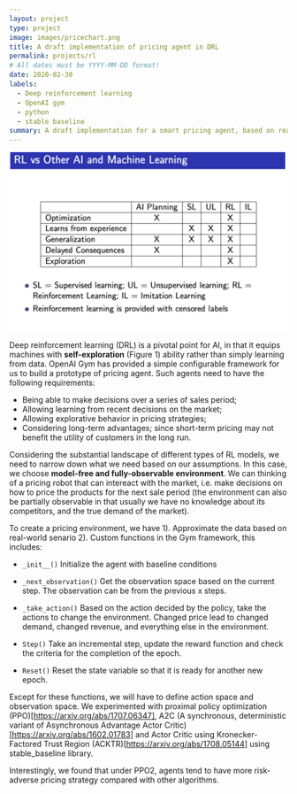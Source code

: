 ```yaml
---
layout: project
type: project
image: images/pricechart.png
title: A draft implementation of pricing agent in DRL
permalink: projects/rl
# All dates must be YYYY-MM-DD format!
date: 2020-02-30
labels:
  - Deep reinforcement learning
  - OpenAI gym
  - python
  - stable baseline
summary: A draft implementation for a smart pricing agent, based on real-world data
---
```

<img class="ui medium right floated rounded image" src="../images/rl_1.png">

Deep reinforcement learning (DRL) is a pivotal point for AI, in that it equips machines with **self-exploration** (Figure 1) ability rather than simply learning from data. OpenAI Gym has provided a simple configurable framework for us to build a prototype of pricing agent. Such agents need to have the following requirements:

* Being able to make decisions over a series of sales period;
* Allowing learning from recent decisions on the market;
* Allowing explorative behavior in pricing strategies;
* Considering long-term advantages; since short-term pricing may not benefit the utility of customers in the long run.

Considering the substantial landscape of different types of RL models, we need to narrow down what we need based on our assumptions. In this case, we choose **model-free and fully-observable environment**. We can thinking of a pricing robot that can intereact with the market, i.e. make decisions on how to price the products for the next sale period (the environment can also be partially observable in that usually we have no knowledge about its competitors, and the true demand of the market). 

To create a pricing environment, we have 1). Approximate the data based on real-world senario 2). Custom functions in the Gym framework, this includes:

* `_init__()`
Initialize the agent with baseline conditions

* `_next_observation()`
Get the observation space based on the current step. The observation can be from the previous x steps.

 
* `_take_action()`
Based on the action decided by the policy, take the actions to change the environment. Changed price lead to changed demand, changed revenue, and everything else in the environment.


* `Step()`
Take an incremental step, update the reward function and check the criteria for the completion of the epoch.

 
* `Reset()`
Reset the state variable so that it is ready for another new epoch.

Except for these functions, we will have to define action space and observation space. We experimented with proximal policy optimization (PPO)[https://arxiv.org/abs/1707.06347], A2C (A synchronous, deterministic variant of Asynchronous Advantage Actor Critic)[https://arxiv.org/abs/1602.01783] and Actor Critic using Kronecker-Factored Trust Region (ACKTR)[https://arxiv.org/abs/1708.05144] using stable_baseline library.

Interestingly, we found that under PPO2, agents tend to have more risk-adverse pricing strategy compared with other algorithms.

